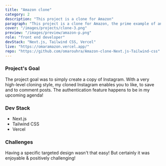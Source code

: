 ```yaml
---
title: "Amazon clone"
category: 2
description: "This project is a clone for Amazon"
paragraph: "This project is a clone for Amazon, the prime example of an e-commerce website that has all the key features identifying it from the competition. To complete it as a functional application, I still got lots to catch up on! UI design is done, The implementation of features is still LOADING!"
cover: "/images/projects/clone-3.png"
preview: "/images/preview/amazon-p.png"
role: "front end developer"
devStack: "Next.js, Tailwind CSS, Vercel"
live: "https://omaramazon.vercel.app/"
repo: "https://github.com/omarouhra/Amazon-clone-Next.js-Tailwind-css"
---
```


### Project's Goal

The project goal was to simply create a copy of Instagram. With a very high-level cloning style, my cloned Instagram enables you to like, to save and to comment posts. The authentication feature happens to be in my upcoming agenda!

### Dev Stack

- Next.js
- Tailwind CSS
- Vercel

### Challenges

Having a specific targeted design wasn't that easy! But certainly it was enjoyable & positively challenging!
